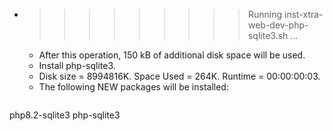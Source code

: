 * >>>>>>>>> Running inst-xtra-web-dev-php-sqlite3.sh ...
  * After this operation, 150 kB of additional disk space will be used.
  * Install php-sqlite3.
  * Disk size = 8994816K. Space Used = 264K. Runtime = 00:00:00:03.
  * The following NEW packages will be installed:
  ```bash
php8.2-sqlite3 php-sqlite3
  ```
